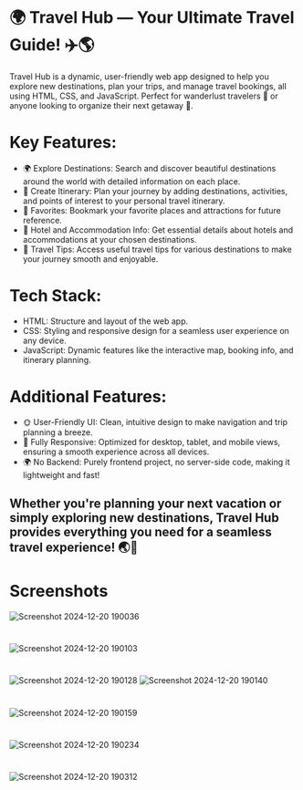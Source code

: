 # 🌍 Travel Hub — Your Ultimate Travel Guide! ✈️🌎
Travel Hub is a dynamic, user-friendly web app designed to help you explore new destinations, plan your trips, and manage travel bookings, all using HTML, CSS, and JavaScript. Perfect for wanderlust travelers 🌟 or anyone looking to organize their next getaway 🧳.

# Key Features:
* 🌍 Explore Destinations: Search and discover beautiful destinations around the world with detailed information on each place.
* 📅 Create Itinerary: Plan your journey by adding destinations, activities, and points of interest to your personal travel itinerary.
* 💖 Favorites: Bookmark your favorite places and attractions for future reference.
* 🏨 Hotel and Accommodation Info: Get essential details about hotels and accommodations at your chosen destinations.
* 🧳 Travel Tips: Access useful travel tips for various destinations to make your journey smooth and enjoyable.
# Tech Stack:
* HTML: Structure and layout of the web app.
* CSS: Styling and responsive design for a seamless user experience on any device.
* JavaScript: Dynamic features like the interactive map, booking info, and itinerary planning.
# Additional Features:
* 🌞 User-Friendly UI: Clean, intuitive design to make navigation and trip planning a breeze.
* 🌟 Fully Responsive: Optimized for desktop, tablet, and mobile views, ensuring a smooth experience across all devices.
* 🌍 No Backend: Purely frontend project, no server-side code, making it lightweight and fast!
##  Whether you're planning your next vacation or simply exploring new destinations, Travel Hub provides everything you need for a seamless travel experience! 🌏💫
# Screenshots
![Screenshot 2024-12-20 190036](https://github.com/user-attachments/assets/cb8d9de8-b562-4d0f-8617-f4d4764e58af)
#
![Screenshot 2024-12-20 190103](https://github.com/user-attachments/assets/0533d28f-5e40-4cdf-a8dd-3c2f604bf6ed)
#
![Screenshot 2024-12-20 190128](https://github.com/user-attachments/assets/3ae62de3-aef0-4289-a840-74ac8f483317)
![Screenshot 2024-12-20 190140](https://github.com/user-attachments/assets/6430f334-ae85-4b17-a696-23cc9798b966)
#
![Screenshot 2024-12-20 190159](https://github.com/user-attachments/assets/f8edf58d-d8dc-4305-ab35-a5d967d4d7fb)
#
![Screenshot 2024-12-20 190234](https://github.com/user-attachments/assets/e1752697-a3bd-4a7a-83a7-8883597de7d6)
#
![Screenshot 2024-12-20 190312](https://github.com/user-attachments/assets/d1a986ed-fc23-48d5-a284-30cc2f491229)

